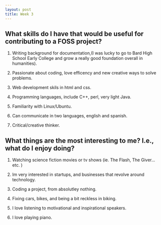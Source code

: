 ```yaml
---
layout: post
title: Week 3
---
```


## What skills do I have that would be useful for contributing to a FOSS project?
  
1. Writing background for documentation,(I was lucky to go to Bard High School Early College and grow a really good foundation 
overall in humanities).

2. Passionate about coding, love efficency and new creative ways to solve problems.

3. Web development skils in html and css. 

4. Programming languages, include C++, perl, very light Java. 

5. Familiarity with Linux/Ubuntu. 

6. Can communicate in two languages, english and spanish. 

7. Critical/creative thinker.



## What things are the most interesting to me? I.e., what do I enjoy doing?


1. Watching science fiction movies or tv shows (ie. The Flash, The Giver... etc. )

2. Im very interested in startups, and businesses that revolve around technology.

4. Coding a project, from absolutley nothing. 

5. Fixing cars, bikes, and being a bit reckless in biking. 

6. I love listening to motivational and inspirational speakers. 

7. I love playing piano.








